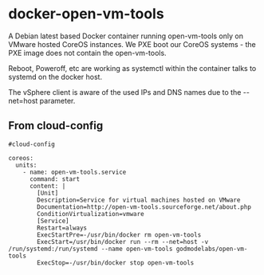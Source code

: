 # docker-open-vm-tools
A Debian latest based Docker container running open-vm-tools only on VMware hosted CoreOS instances. We PXE boot our CoreOS systems - the PXE image does not contain the open-vm-tools.

Reboot, Poweroff, etc are working as systemctl within the container talks to systemd on the docker host.

The vSphere client is aware of the used IPs and DNS names due to the --net=host parameter.

## From cloud-config
```
#cloud-config

coreos:
  units:
    - name: open-vm-tools.service
      command: start
      content: |
        [Unit]
        Description=Service for virtual machines hosted on VMware
        Documentation=http://open-vm-tools.sourceforge.net/about.php
        ConditionVirtualization=vmware
        [Service]
        Restart=always
        ExecStartPre=-/usr/bin/docker rm open-vm-tools
        ExecStart=/usr/bin/docker run --rm --net=host -v /run/systemd:/run/systemd --name open-vm-tools godmodelabs/open-vm-tools
        ExecStop=-/usr/bin/docker stop open-vm-tools
```
